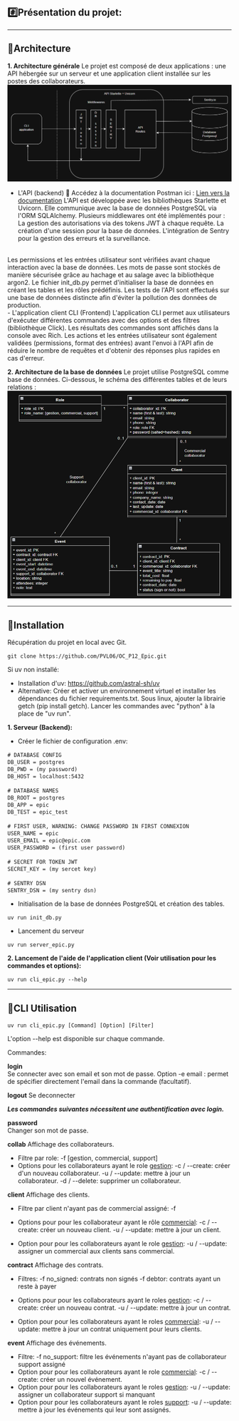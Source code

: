 ## :hash:Présentation du projet:

<hr>

## :triangular_ruler:Architecture

**1. Architecture générale**
Le projet est composé de deux applications : une API hébergée sur un serveur et une application client installée sur les postes des collaborateurs.
<br>
![alt text](archi.png "architecture")
<br>
- L'API (backend)
:link: Accédez à la documentation Postman ici : [Lien vers la documentation](https://documenter.getpostman.com/view/38947734/2sB2cRDk3z)
L'API est développée avec les bibliothèques Starlette et Uvicorn. Elle communique avec la base de données PostgreSQL via l'ORM SQLAlchemy.
Plusieurs middlewares ont été implémentés pour :
La gestion des autorisations via des tokens JWT à chaque requête.
La création d'une session pour la base de données.
L'intégration de Sentry pour la gestion des erreurs et la surveillance.  
<br>
Les permissions et les entrées utilisateur sont vérifiées avant chaque interaction avec la base de données. Les mots de passe sont stockés de manière sécurisée grâce au hachage et au salage avec la bibliothèque argon2.
Le fichier init_db.py permet d'initialiser la base de données en créant les tables et les rôles prédéfinis. Les tests de l'API sont effectués sur une base de données distincte afin d'éviter la pollution des données de production. 
<br>
- L'application client CLI (Frontend)
L'application CLI permet aux utilisateurs d'exécuter différentes commandes avec des options et des filtres (bibliothèque Click). Les résultats des commandes sont affichés dans la console avec Rich.
Les actions et les entrées utilisateur sont également validées (permissions, format des entrées) avant l'envoi à l'API afin de réduire le nombre de requêtes et d'obtenir des réponses plus rapides en cas d'erreur.

**2. Architecture de la base de données**
Le projet utilise PostgreSQL comme base de données. Ci-dessous, le schéma des différentes tables et de leurs relations :
<br>
![alt text](bdd.png "schema de la base de donnée")


<hr>

## :hammer:Installation
Récupération du projet en local avec Git.
```
git clone https://github.com/PVL06/OC_P12_Epic.git
```
Si uv non installé:
- Installation d'uv:
https://github.com/astral-sh/uv
- Alternative:
Créer et activer un environnement virtuel et installer les dépendances du fichier requirements.txt.
Sous linux, ajouter la librairie getch (pip install getch).
Lancer les commandes avec "python" à la place de "uv run".

**1. Serveur (Backend):**

- Créer le fichier de configuration .env:
```
# DATABASE CONFIG
DB_USER = postgres
DB_PWD = (my password)
DB_HOST = localhost:5432

# DATABASE NAMES
DB_ROOT = postgres
DB_APP = epic
DB_TEST = epic_test

# FIRST USER, WARNING: CHANGE PASSWORD IN FIRST CONNEXION
USER_NAME = epic
USER_EMAIL = epic@epic.com
USER_PASSWORD = (first user password)

# SECRET FOR TOKEN JWT
SECRET_KEY = (my sercet key)

# SENTRY DSN
SENTRY_DSN = (my sentry dsn)
```
- Initialisation de la base de données PostgreSQL et création des tables.
```
uv run init_db.py
```
- Lancement du serveur
```
uv run server_epic.py
```

**2. Lancement de l'aide de l'application client (Voir utilisation pour les commandes et options):**

```
uv run cli_epic.py --help
```
<hr>  

## :book:CLI Utilisation

```
uv run cli_epic.py [Command] [Option] [Filter]
```
L'option --help est disponible sur chaque commande.

Commandes:  

**login**  
Se connecter avec son email et son mot de passe.
Option -e email : permet de spécifier directement l'email dans la commande (facultatif). 

**logout**
Se deconnecter


***Les commandes suivantes nécessitent une authentification avec login.***  

**password**  
Changer son mot de passe.

**collab**
Affichage des collaborateurs.
- Filtre par role:
-f [gestion, commercial, support]
- Options pour les collaborateurs ayant le role <u>gestion</u>:
-c / --create: créer d'un nouveau collaborateur.
-u / --update: mettre à jour un collaborateur.
-d / --delete: supprimer un collaborateur.

**client**
Affichage des clients.
- Filtre par client n'ayant pas de commercial assigné:
-f

- Options pour pour les collaborateur ayant le rôle <u>commercial</u>:
-c / --create: créer un nouveau client.
-u / --update: mettre à jour un client.

- Option pour pour les collaborateurs ayant le role <u>gestion</u>:
-u / --update: assigner un commercial aux clients sans commercial.

**contract**
Affichage des contrats.
- Filtres:
-f no_signed: contrats non signés
-f debtor: contrats ayant un reste à payer

- Options pour pour les collaborateurs ayant le roles <u>gestion</u>:
-c / --create: créer un nouveau contrat.
-u / --update: mettre à jour un contrat.

- Option pour pour les collaborateurs ayant le roles <u>commercial</u>:
-u / --update: mettre à jour un contrat uniquement pour leurs clients.

**event**
Affichage des événements.
- Filtre:
-f no_support: filtre les événements n'ayant pas de collaborateur support assigné
- Option pour pour les collaborateurs ayant le role <u>commercial</u>:
-c / --create: créer un nouvel événement.
- Option pour pour les collaborateurs ayant le roles <u>gestion</u>:
-u / --update: assigner un collaborateur support si manquant
- Option pour pour les collaborateurs ayant le roles <u>support</u>:
-u / --update: mettre à jour les événements qui leur sont assignés.
